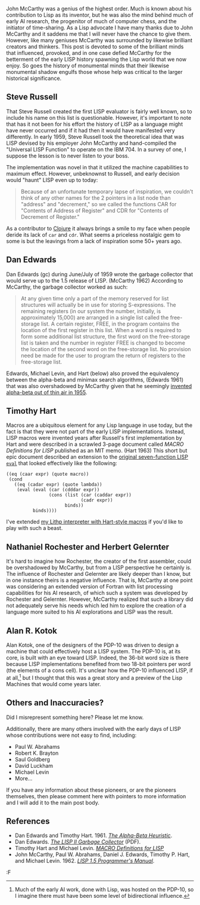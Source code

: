 John McCarthy was a genius of the highest order.  Much is known about his contribution to Lisp as its inventor, but he was also the mind behind much of early AI research, the progenitor of much of computer chess, and the initiator of time-sharing.  As a Lisp advocate I have many thanks due to John McCarthy and it saddens me that I will never have the chance to give them.  However, like many geniuses McCarthy was surrounded by likewise brilliant creators and thinkers.  This post is devoted to some of the brilliant minds that influenced, provoked, and in one case defied McCarthy for the betterment of the early LISP history spawning the Lisp world that we now enjoy.  So goes the history of monumental minds that their likewise monumental shadow engulfs those whose help was critical to the larger historical significance.

## Steve Russell

That Steve Russell created the first LISP evaluator is fairly well known, so to include his name on this list is questionable.  However, it's important to note that has it not been for his effort the history of LISP as a language might have never occurred and if it had then it would have manifested very differently.  In early 1959, Steve Russell took the theoretical idea that was LISP devised by his employer John McCarthy and hand-compiled the "Universal LISP Function" to operate on the IBM 704.  In a survey of one, I suppose the lesson is to never listen to your boss. 

The implementation was novel in that it utilized the machine capabilities to maximum effect.  However, unbeknownst to Russell, and early decision would "haunt" LISP even up to today:

> Because of an unfortunate temporary lapse of inspiration, we couldn't think of any other names for the 2 pointers in a list node than "address" and "decrement," so we called the functions CAR for "Contents of Address of Register" and CDR for "Contents of Decrement of Register."

As a contributor to [Clojure](http://clojure.org) it always brings a smile to my face when people deride its lack of `car` and `cdr`.  What seems a priceless nostalgic gem to some is but the leavings from a lack of inspiration some 50+ years ago.

## Dan Edwards

Dan Edwards (gc) during June/July of 1959 wrote the garbage collector that would serve up to the 1.5 release of LISP. (McCarthy 1962)  According to McCarthy, the garbage collector worked as such:

> At any given time only a part of the memory reserved for list structures will actually be in use for storing S-expressions. The remaining registers (in our system the number, initially, is approximately 15,000) are arranged in a single list called the free-storage list. A certain register, FREE, in the program contains the location of the first register in this list. When a word is required to form some additional list structure, the first word on the free-storage list is taken and the number in register FREE is changed to become the location of the second word on the free-storage list. No provision need be made for the user to program the return of registers to the free-storage list.

Edwards, Michael Levin, and Hart (below) also proved the equivalency between the alpha-beta and minimax search algorithms, (Edwards 1961) that was also overshadowed by McCarthy given that he seemingly [invented alpha-beta out of thin air in 1955](http://www-formal.stanford.edu/jmc/slides/wrong/wrong-sli/wrong-sli.html).

## Timothy Hart

Macros are a ubiquitous element for any Lisp language in use today, but the fact is that they were not part of the early LISP implementations.  Instead, LISP macros were invented years after Russell's first implementation by Hart and were described in a scrawled 3-page document called *MACRO Definitions for LISP* published as an MIT memo.  (Hart 1963)  This short but epic document described an extension to the [original seven-function LISP `eval`](http://fogus.me/static/preso/magnificent7/#slide10) that looked effectively like the following:

    ((eq (caar expr) (quote macro))
     (cond
       ((eq (cadar expr) (quote lambda))
        (eval (eval (car (cdddar expr))
                    (cons (list (car (caddar expr)) 
                                (cadr expr)) 
                          binds))
              binds))))

I've extended [my Lithp interpreter with Hart-style macros](https://github.com/fogus/lithp/blob/master/src/core.lisp#L107) if you'd like to play with such a beast.

## Nathaniel Rochester and Herbert Gelernter

It's hard to imagine how Rochester, the creator of the first assembler, could be overshadowed by McCarthy, but from a LISP perspective he certainly is.  The influence of Rochester and Gelernter are likely deeper than I know, but in one instance theirs is a negative influence.  That is, McCarthy at one point was considering an extended version of Fortran with list processing capabilities for his AI research, of which such a system was developed by Rochester and Gelernter.  However, McCarthy realized that such a library did not adequately serve his needs which led him to explore the creation of a language more suited to his AI explorations and LISP was the result.

## Alan R. Kotok

Alan Kotok, one of the designers of the PDP-10 was driven to design a machine that could effectively host a LISP system.  The PDP-10 is, at its core, is built with an eye toward LISP.  Indeed, the 36-bit word size is there because LISP implementations benefited from two 18-bit pointers per word (the elements of a cons cell).  It's unclear how the PDP-10 influenced LISP, if at all,[^ai] but I thought that this was a great story and a preview of the Lisp Machines that would come years later.

[^ai]: Much of the early AI work, done with Lisp, was hosted on the PDP-10, so I imagine there must have been some level of bidirectional influence.

## Others and Inaccuracies?

Did I misrepresent something here?  Please let me know.

Additionally, there are many others involved with the early days of LISP whose contributions were not easy to find, including:

- Paul W. Abrahams
- Robert K. Brayton
- Saul Goldberg
- David Luckham
- Michael Levin
- More...

If you have any information about these pioneers, or are the pioneers themselves, then please comment here with pointers to more information and I will add it to the main post body.

## References

  - Dan Edwards and Timothy Hart. 1961. *[The Alpha-Beta Heuristic](http://dspace.mit.edu/handle/1721.1/6098)*.
  - Dan Edwards. *[The LISP II Garbage Collector](ftp://publications.ai.mit.edu/ai-publications/pdf/AIM-019.pdf)* (PDF).
  - Timothy Hart and Michael Levin. *[MACRO Definitions for LISP](http://dspace.mit.edu/handle/1721.1/6111)*
  - John McCarthy, Paul W. Abrahams, Daniel J. Edwards, Timothy P. Hart, and Michael Levin. 1962. *[LISP 1.5 Programmer's Manual](http://www.amazon.com/o/asin/0262130114?tag=fogus-20)*.

:F
